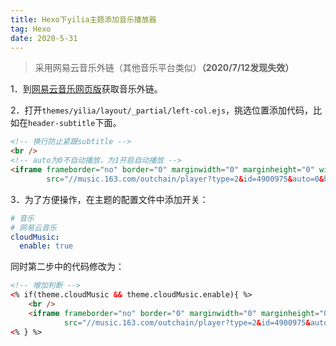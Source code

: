 ```yaml
---
title: Hexo下yilia主题添加音乐播放器
tag: Hexo
date: 2020-5-31
---
```


> 采用网易云音乐外链（其他音乐平台类似）**（2020/7/12发现失效）**

1．到[网易云音乐网页版](https://music.163.com/)获取音乐外链。

2．打开`themes/yilia/layout/_partial/left-col.ejs`，挑选位置添加代码，比如在`header-subtitle`下面。

```html
<!-- 换行防止紧跟subtitle -->
<br />
<!-- auto为0不自动播放，为1开启自动播放 -->
<iframe frameborder="no" border="0" marginwidth="0" marginheight="0" width=244 height=86 
        src="//music.163.com/outchain/player?type=2&id=4900975&auto=0&height=66"></iframe>
```

3．为了方便操作，在主题的配置文件中添加开关：

```yml
# 音乐
# 网易云音乐
cloudMusic: 
  enable: true
```

同时第二步中的代码修改为：

```html
<!-- 增加判断 -->
<% if(theme.cloudMusic && theme.cloudMusic.enable){ %>
	<br />
	<iframe frameborder="no" border="0" marginwidth="0" marginheight="0" width=244 height=86 
        	src="//music.163.com/outchain/player?type=2&id=4900975&auto=0&height=66"></iframe>
<% } %>
```


